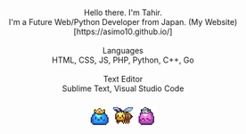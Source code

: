 <p align="center">
    <br>
    Hello there. I'm Tahir.
    <br> 
    I'm a Future Web/Python Developer from Japan.
    (My Website)[https://asimo10.github.io/]
    <br>
    <br>
    Languages
    <br>
    HTML, CSS, JS, PHP, Python, C++, Go
    <br>
    <br>
    Text Editor
    <br>
    Sublime Text, Visual Studio Code
    <br>
    <br>
    <img src="Slime_Prince.gif"/>
    <img src="Honey_Bee.gif"/>
    <img src="Slime_Princess.gif"/>
    <br>
</p>

